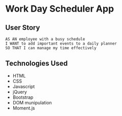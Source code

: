 # Work Day Scheduler App

## User Story

```
AS AN employee with a busy schedule
I WANT to add important events to a daily planner
SO THAT I can manage my time effectively
```

## Technologies Used

* HTML
* CSS
* Javascript
* jQuery
* Bootstrap
* DOM munipulation
* Moment.js